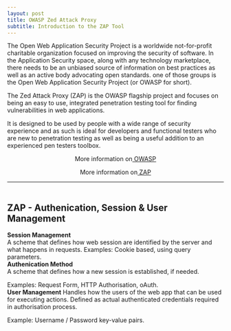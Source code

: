 ```yaml
---
layout: post
title: OWASP Zed Attack Proxy
subtitle: Introduction to the ZAP Tool
---
```


<div style="border-bottom:1px solid black">

The Open Web Application Security Project is a worldwide not-for-profit charitable organization focused on improving the security of software. In the Application Security space, along with any technology marketplace, there needs to be an unbiased source of information on best practices as well as an active body advocating open standards. one of those groups is the Open Web Application Security Project (or OWASP for short).

The Zed Attack Proxy (ZAP) is the OWASP flagship project and focuses on being an easy to use, integrated penetration testing tool for finding vulnerabilities in web applications.

It is designed to be used by people with a wide range of security experience and as such is ideal for developers and functional testers who are new to penetration testing as well as being a useful addition to an experienced pen testers toolbox.

 <p style="text-align:center"> More information on<a href="https://www.owasp.org/index.php/Main_Page"> OWASP</a></p>
 <p style="text-align:center"> More information on<a href="https://www.owasp.org/index.php/OWASP_Zed_Attack_Proxy_Project"> ZAP</a></p>

</div>

<br>

## ZAP - Authenication, Session & User Management 

<strong>Session Management</strong>
<br>
A scheme that defines how web session are identified by the server and what happens in requests.
Examples: Cookie based, using query parameters.
<br>
<strong>Authenication Method</strong>
<br>
A scheme that defines how a new session is established, if needed.

Examples: Request Form, HTTP Authorisation, oAuth.
<br>
<strong>User Management</strong>
Handles how the users of the web app that can be used for executing actions.
Defined as actual authenticated credentials required in authorisation process.

Example: Username / Password key-value pairs.

<br>








